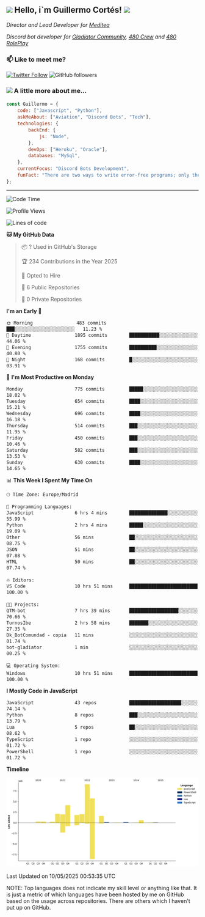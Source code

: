 <h2><img src="https://emojis.slackmojis.com/emojis/images/1531849430/4246/blob-sunglasses.gif?1531849430" width="30"/> Hello, i`m Guillermo Cortés! <img src="https://media.giphy.com/media/PiuVH04cd9JcmqqWKK/giphy.gif" width="50"></h2>
<p><em>Director and Lead Developer for <a href="https://mediteavirtual.es/">Meditea</a>
</em></p>
<p><em>Discord bot developer for <a href="https://discord.comunidadgladiator.com">Gladiator Community</a>, <a href="https://discord.gg/UpvpkUbGdA">480 Crew</a> and <a href="https://discord.gg/dmMRQgH3tu">480 RolePlay</a>
</em></p>

### 📫 Like to meet me?

[![Twitter Follow](https://img.shields.io/twitter/follow/concara3443?label=Follow)](https://twitter.com/intent/follow?screen_name=concara3443)
![GitHub followers](https://img.shields.io/github/followers/concara3443?label=Follow&style=social)

### <img src="https://media.giphy.com/media/WFZvB7VIXBgiz3oDXE/giphy.gif" width="50"> A little more about me...  

```javascript
const Guillermo = {
    code: ["Javascript", "Python"],
    askMeAbout: ["Aviation", "Discord Bots", "Tech"],
    technologies: {
        backEnd: {
            js: "Node",
        },
        devOps: ["Heroku", "Oracle"],
        databases: "MySql",
    },
    currentFocus: "Discord Bots Development",
    funFact: "There are two ways to write error-free programs; only the third one works"
};
```

---

<!--START_SECTION:waka-->
![Code Time](http://img.shields.io/badge/Code%20Time-606%20hrs%2037%20mins-blue)

![Profile Views](http://img.shields.io/badge/Profile%20Views-0-blue)

![Lines of code](https://img.shields.io/badge/From%20Hello%20World%20I%27ve%20Written-29.8%20million%20lines%20of%20code-blue)

**🐱 My GitHub Data** 

> 📦 ? Used in GitHub's Storage 
 > 
> 🏆 234 Contributions in the Year 2025
 > 
> 💼 Opted to Hire
 > 
> 📜 6 Public Repositories 
 > 
> 🔑 0 Private Repositories 
 > 
**I'm an Early 🐤** 

```text
🌞 Morning                483 commits         ███░░░░░░░░░░░░░░░░░░░░░░   11.23 % 
🌆 Daytime                1895 commits        ███████████░░░░░░░░░░░░░░   44.06 % 
🌃 Evening                1755 commits        ██████████░░░░░░░░░░░░░░░   40.80 % 
🌙 Night                  168 commits         █░░░░░░░░░░░░░░░░░░░░░░░░   03.91 % 
```
📅 **I'm Most Productive on Monday** 

```text
Monday                   775 commits         █████░░░░░░░░░░░░░░░░░░░░   18.02 % 
Tuesday                  654 commits         ████░░░░░░░░░░░░░░░░░░░░░   15.21 % 
Wednesday                696 commits         ████░░░░░░░░░░░░░░░░░░░░░   16.18 % 
Thursday                 514 commits         ███░░░░░░░░░░░░░░░░░░░░░░   11.95 % 
Friday                   450 commits         ███░░░░░░░░░░░░░░░░░░░░░░   10.46 % 
Saturday                 582 commits         ███░░░░░░░░░░░░░░░░░░░░░░   13.53 % 
Sunday                   630 commits         ████░░░░░░░░░░░░░░░░░░░░░   14.65 % 
```


📊 **This Week I Spent My Time On** 

```text
🕑︎ Time Zone: Europe/Madrid

💬 Programming Languages: 
JavaScript               6 hrs 4 mins        ██████████████░░░░░░░░░░░   55.99 % 
Python                   2 hrs 4 mins        █████░░░░░░░░░░░░░░░░░░░░   19.09 % 
Other                    56 mins             ██░░░░░░░░░░░░░░░░░░░░░░░   08.75 % 
JSON                     51 mins             ██░░░░░░░░░░░░░░░░░░░░░░░   07.88 % 
HTML                     50 mins             ██░░░░░░░░░░░░░░░░░░░░░░░   07.74 % 

🔥 Editors: 
VS Code                  10 hrs 51 mins      █████████████████████████   100.00 % 

🐱‍💻 Projects: 
QTM-bot                  7 hrs 39 mins       ██████████████████░░░░░░░   70.66 % 
TurnosIbe                2 hrs 58 mins       ███████░░░░░░░░░░░░░░░░░░   27.35 % 
Dk_BotComundad - copia   11 mins             ░░░░░░░░░░░░░░░░░░░░░░░░░   01.74 % 
bot-gladiator            1 min               ░░░░░░░░░░░░░░░░░░░░░░░░░   00.25 % 

💻 Operating System: 
Windows                  10 hrs 51 mins      █████████████████████████   100.00 % 
```

**I Mostly Code in JavaScript** 

```text
JavaScript               43 repos            ███████████████████░░░░░░   74.14 % 
Python                   8 repos             ███░░░░░░░░░░░░░░░░░░░░░░   13.79 % 
Lua                      5 repos             ██░░░░░░░░░░░░░░░░░░░░░░░   08.62 % 
TypeScript               1 repo              ░░░░░░░░░░░░░░░░░░░░░░░░░   01.72 % 
PowerShell               1 repo              ░░░░░░░░░░░░░░░░░░░░░░░░░   01.72 % 
```



**Timeline**

![Lines of Code chart](https://raw.githubusercontent.com/Concara3443/Concara3443/main/assets/bar_graph.png)


 Last Updated on 10/05/2025 00:53:35 UTC
<!--END_SECTION:waka-->

NOTE: Top languages does not indicate my skill level or anything like that. It is just a metric of which languages have been hosted by me on GitHub based on the usage across repositories. There are others which I haven't put up on GitHub.
